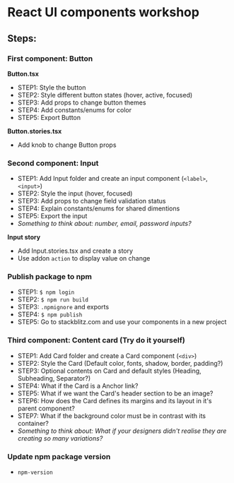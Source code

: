 # React UI components workshop

## Steps:
### First component: Button
**Button.tsx**
* STEP1: Style the button
* STEP2: Style different button states (hover, active, focused)
* STEP3: Add props to change button themes
* STEP4: Add constants/enums for color
* STEP5: Export Button

**Button.stories.tsx**
* Add knob to change Button props

### Second component: Input
* STEP1: Add Input folder and create an input component (`<label>`, `<input>`)
* STEP2: Style the input (hover, focused)
* STEP3: Add props to change field validation status
* STEP4: Explain constants/enums for shared dimentions
* STEP5: Export the input
* *Something to think about: number, email, password inputs?*

**Input story**
* Add Input.stories.tsx and create a story
* Use addon `action` to display value on change

### Publish package to npm
* STEP1: `$ npm login`
* STEP2: `$ npm run build`
* STEP3: `.npmignore` and exports
* STEP4: `$ npm publish`
* STEP5: Go to stackblitz.com and use your components in a new project

### Third component: Content card (Try do it yourself)
* STEP1: Add Card folder and create a Card component (`<div>`)
* STEP2: Style the Card (Default color, fonts, shadow, border, padding?)
* STEP3: Optional contents on Card and default styles (Heading, Subheading, Separator?)
* STEP4: What if the Card is a Anchor link?
* STEP5: What if we want the Card's header section to be an image?
* STEP6: How does the Card defines its margins and its layout in it's parent component?
* STEP7: What if the background color must be in contrast with its container?
* *Something to think about: What if your designers didn't realise they are creating so many variations?*

### Update npm package version
* `npm-version`
